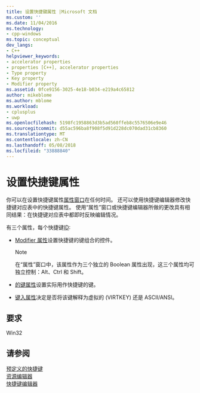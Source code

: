 ```yaml
---
title: 设置快捷键属性 |Microsoft 文档
ms.custom: ''
ms.date: 11/04/2016
ms.technology:
- cpp-windows
ms.topic: conceptual
dev_langs:
- C++
helpviewer_keywords:
- accelerator properties
- properties [C++], accelerator properties
- Type property
- Key property
- Modifier property
ms.assetid: 0fce9156-3025-4e18-b034-e219a4c65812
author: mikeblome
ms.author: mblome
ms.workload:
- cplusplus
- uwp
ms.openlocfilehash: 5198fc1958863d3b5ad560ffeb8c5576506e9e46
ms.sourcegitcommit: d55ac596ba8f908f5d91d228dc070dad31cb8360
ms.translationtype: MT
ms.contentlocale: zh-CN
ms.lasthandoff: 05/08/2018
ms.locfileid: "33888840"
---
```

# <a name="setting-accelerator-properties"></a>设置快捷键属性
你可以在设置快捷键属性[属性窗口](/visualstudio/ide/reference/properties-window)在任何时间。 还可以使用快捷键编辑器修改快捷键对应表中的快捷键属性。 使用“属性”窗口或快捷键编辑器所做的更改具有相同结果：在快捷键对应表中都即时反映编辑情况。  
  
 有三个属性，每个快捷键[ID](https://www.microsoftonedoc.com/#/organizations/e6f6a65cf14f462597b64ac058dbe1d0/projects/3fedad16-eaf1-41a6-8f96-0c1949c68f32/containers/a3daf831-1c5f-4bbe-964d-503870caf874/tocpaths/3487f185-de96-4b1d-87db-034a52223160/locales/en-US):  
  
-   [Modifier 属性](../windows/accelerator-modifier-property.md)设置快捷键的键组合的控件。  
  
    > [!NOTE]
    >  在“属性”窗口中，该属性作为三个独立的 Boolean 属性出现，这三个属性均可独立控制：Alt、Ctrl 和 Shift。  
  
-   [的键属性](../windows/accelerator-key-property.md)设置实际用作快捷键的键。  
  
-   [键入属性](../windows/accelerator-type-property.md)决定是否将该键解释为虚拟的 (VIRTKEY) 还是 ASCII/ANSI。  
  

  
## <a name="requirements"></a>要求  
 Win32  
  
## <a name="see-also"></a>请参阅  
 [预定义的快捷键](../windows/predefined-accelerator-keys.md)   
 [资源编辑器](../windows/resource-editors.md)   
 [快捷键编辑器](../windows/accelerator-editor.md)